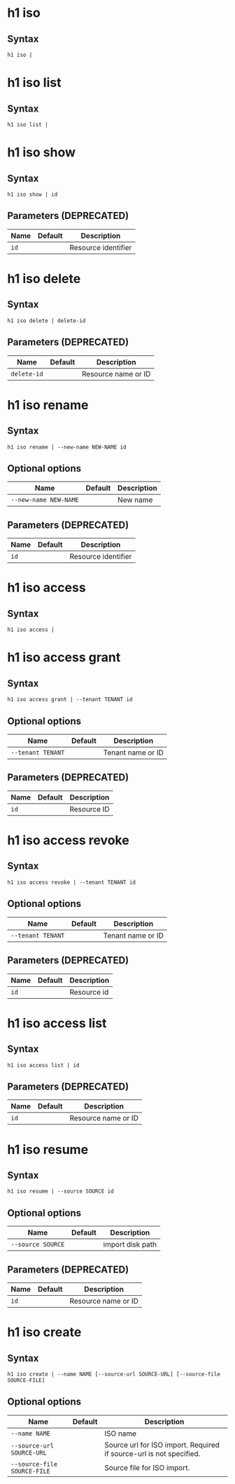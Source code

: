 # h1 iso

## Syntax

```h1 iso | ```

# h1 iso list

## Syntax

```h1 iso list | ```

# h1 iso show

## Syntax

```h1 iso show | id```

## Parameters (DEPRECATED)

| Name | Default | Description | 
| ---- | ------- | ----------- |
| ```id``` |  | Resource identifier |

# h1 iso delete

## Syntax

```h1 iso delete | delete-id```

## Parameters (DEPRECATED)

| Name | Default | Description | 
| ---- | ------- | ----------- |
| ```delete-id``` |  | Resource name or ID |

# h1 iso rename

## Syntax

```h1 iso rename | --new-name NEW-NAME id```

## Optional options

| Name | Default | Description | 
| ---- | ------- | ----------- |
| ```--new-name NEW-NAME``` |  | New name |

## Parameters (DEPRECATED)

| Name | Default | Description | 
| ---- | ------- | ----------- |
| ```id``` |  | Resource identifier |

# h1 iso access

## Syntax

```h1 iso access | ```

# h1 iso access grant

## Syntax

```h1 iso access grant | --tenant TENANT id```

## Optional options

| Name | Default | Description | 
| ---- | ------- | ----------- |
| ```--tenant TENANT``` |  | Tenant name or ID |

## Parameters (DEPRECATED)

| Name | Default | Description | 
| ---- | ------- | ----------- |
| ```id``` |  | Resource ID |

# h1 iso access revoke

## Syntax

```h1 iso access revoke | --tenant TENANT id```

## Optional options

| Name | Default | Description | 
| ---- | ------- | ----------- |
| ```--tenant TENANT``` |  | Tenant name or ID |

## Parameters (DEPRECATED)

| Name | Default | Description | 
| ---- | ------- | ----------- |
| ```id``` |  | Resource id |

# h1 iso access list

## Syntax

```h1 iso access list | id```

## Parameters (DEPRECATED)

| Name | Default | Description | 
| ---- | ------- | ----------- |
| ```id``` |  | Resource name or ID |

# h1 iso resume

## Syntax

```h1 iso resume | --source SOURCE id```

## Optional options

| Name | Default | Description | 
| ---- | ------- | ----------- |
| ```--source SOURCE``` |  | import disk path |

## Parameters (DEPRECATED)

| Name | Default | Description | 
| ---- | ------- | ----------- |
| ```id``` |  | Resource name or ID |

# h1 iso create

## Syntax

```h1 iso create | --name NAME [--source-url SOURCE-URL] [--source-file SOURCE-FILE]```

## Optional options

| Name | Default | Description | 
| ---- | ------- | ----------- |
| ```--name NAME``` |  | ISO name |
| ```--source-url SOURCE-URL``` |  | Source url for ISO import. Required if source-url is not specified. |
| ```--source-file SOURCE-FILE``` |  | Source file for ISO import. |

